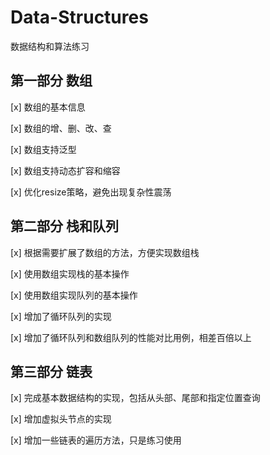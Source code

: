 # Data-Structures
数据结构和算法练习
## 第一部分 数组
[x] 数组的基本信息

[x] 数组的增、删、改、查

[x] 数组支持泛型

[x] 数组支持动态扩容和缩容

[x] 优化resize策略，避免出现复杂性震荡

## 第二部分 栈和队列
[x] 根据需要扩展了数组的方法，方便实现数组栈

[x] 使用数组实现栈的基本操作

[x] 使用数组实现队列的基本操作  

[x] 增加了循环队列的实现

[x] 增加了循环队列和数组队列的性能对比用例，相差百倍以上

## 第三部分 链表
[x] 完成基本数据结构的实现，包括从头部、尾部和指定位置查询

[x] 增加虚拟头节点的实现

[x] 增加一些链表的遍历方法，只是练习使用